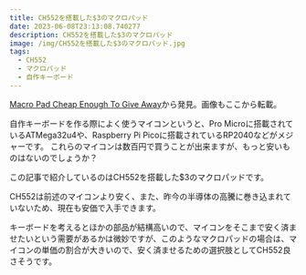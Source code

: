 ```yaml
---
title: CH552を搭載した$3のマクロパッド
date: 2023-06-08T23:13:08.740277
description: CH552を搭載した$3のマクロパッド
image: /img/CH552を搭載した$3のマクロパッド.jpg
tags:
  - CH552
  - マクロパッド
  - 自作キーボード
---
```

[Macro Pad Cheap Enough To Give Away](https://hackaday.com/2023/05/29/macro-pad-cheap-enough-to-give-away/)から発見。画像もここから転載。

自作キーボードを作る際によく使うマイコンというと、Pro Microに搭載されているATMega32u4や、Raspberry Pi Picoに搭載されているRP2040などがメジャーです。
これらのマイコンは数百円で買うことが出来ますが、もっと安いものはないのでしょうか？

この記事で紹介しているのはCH552を搭載した$3のマクロパッドです。

CH552は前述のマイコンより安く、また、昨今の半導体の高騰に巻き込まれていないため、現在も安価で入手できます。

キーボードを考えるとほかの部品が結構高いので、マイコンをそこまで安く済ませたいという需要があるかは微妙ですが、このようなマクロパッドの場合は、マイコンの単価の割合が大きいので、安く済ませるための選択肢としてCH552良さそうです。


